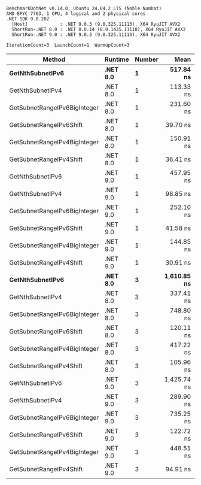 ```

BenchmarkDotNet v0.14.0, Ubuntu 24.04.2 LTS (Noble Numbat)
AMD EPYC 7763, 1 CPU, 4 logical and 2 physical cores
.NET SDK 9.0.202
  [Host]            : .NET 9.0.3 (9.0.325.11113), X64 RyuJIT AVX2
  ShortRun-.NET 8.0 : .NET 8.0.14 (8.0.1425.11118), X64 RyuJIT AVX2
  ShortRun-.NET 9.0 : .NET 9.0.3 (9.0.325.11113), X64 RyuJIT AVX2

IterationCount=3  LaunchCount=1  WarmupCount=3  

```
| Method                       | Runtime  | Number | Mean        | Error      | StdDev    | Min         | Max         | Gen0   | Allocated |
|----------------------------- |--------- |------- |------------:|-----------:|----------:|------------:|------------:|-------:|----------:|
| **GetNthSubnetIPv6**             | **.NET 8.0** | **1**      |   **517.84 ns** | **184.698 ns** | **10.124 ns** |   **506.92 ns** |   **526.91 ns** | **0.0410** |     **696 B** |
| GetNthSubnetIPv4             | .NET 8.0 | 1      |   113.33 ns |  15.674 ns |  0.859 ns |   112.61 ns |   114.28 ns | 0.0095 |     160 B |
| GetSubnetRangeIPv6BigInteger | .NET 8.0 | 1      |   231.60 ns |  46.182 ns |  2.531 ns |   228.68 ns |   233.08 ns | 0.0257 |     432 B |
| GetSubnetRangeIPv6Shift      | .NET 8.0 | 1      |    39.70 ns |  18.226 ns |  0.999 ns |    38.55 ns |    40.33 ns | 0.0095 |     160 B |
| GetSubnetRangeIPv4BigInteger | .NET 8.0 | 1      |   150.91 ns |   3.924 ns |  0.215 ns |   150.66 ns |   151.04 ns | 0.0124 |     208 B |
| GetSubnetRangeIPv4Shift      | .NET 8.0 | 1      |    36.41 ns |   3.606 ns |  0.198 ns |    36.24 ns |    36.63 ns | 0.0105 |     176 B |
| GetNthSubnetIPv6             | .NET 9.0 | 1      |   457.95 ns |  55.083 ns |  3.019 ns |   455.55 ns |   461.34 ns | 0.0381 |     640 B |
| GetNthSubnetIPv4             | .NET 9.0 | 1      |    98.85 ns |  14.734 ns |  0.808 ns |    97.93 ns |    99.40 ns | 0.0095 |     160 B |
| GetSubnetRangeIPv6BigInteger | .NET 9.0 | 1      |   252.10 ns |  16.856 ns |  0.924 ns |   251.25 ns |   253.08 ns | 0.0257 |     432 B |
| GetSubnetRangeIPv6Shift      | .NET 9.0 | 1      |    41.58 ns |  15.164 ns |  0.831 ns |    40.73 ns |    42.39 ns | 0.0095 |     160 B |
| GetSubnetRangeIPv4BigInteger | .NET 9.0 | 1      |   144.85 ns |  14.954 ns |  0.820 ns |   143.91 ns |   145.44 ns | 0.0124 |     208 B |
| GetSubnetRangeIPv4Shift      | .NET 9.0 | 1      |    30.91 ns |   0.877 ns |  0.048 ns |    30.86 ns |    30.95 ns | 0.0105 |     176 B |
| **GetNthSubnetIPv6**             | **.NET 8.0** | **3**      | **1,610.85 ns** |  **64.599 ns** |  **3.541 ns** | **1,608.49 ns** | **1,614.92 ns** | **0.1278** |    **2168 B** |
| GetNthSubnetIPv4             | .NET 8.0 | 3      |   337.41 ns |  15.263 ns |  0.837 ns |   336.92 ns |   338.37 ns | 0.0286 |     480 B |
| GetSubnetRangeIPv6BigInteger | .NET 8.0 | 3      |   748.80 ns |  67.795 ns |  3.716 ns |   744.95 ns |   752.37 ns | 0.0772 |    1296 B |
| GetSubnetRangeIPv6Shift      | .NET 8.0 | 3      |   120.11 ns |  29.248 ns |  1.603 ns |   118.63 ns |   121.81 ns | 0.0286 |     480 B |
| GetSubnetRangeIPv4BigInteger | .NET 8.0 | 3      |   417.22 ns |  40.242 ns |  2.206 ns |   414.79 ns |   419.10 ns | 0.0372 |     624 B |
| GetSubnetRangeIPv4Shift      | .NET 8.0 | 3      |   105.96 ns |  25.011 ns |  1.371 ns |   104.61 ns |   107.35 ns | 0.0315 |     528 B |
| GetNthSubnetIPv6             | .NET 9.0 | 3      | 1,425.74 ns | 342.114 ns | 18.752 ns | 1,406.27 ns | 1,443.68 ns | 0.1183 |    2000 B |
| GetNthSubnetIPv4             | .NET 9.0 | 3      |   289.90 ns |  21.205 ns |  1.162 ns |   288.83 ns |   291.13 ns | 0.0286 |     480 B |
| GetSubnetRangeIPv6BigInteger | .NET 9.0 | 3      |   735.25 ns |  66.257 ns |  3.632 ns |   731.11 ns |   737.90 ns | 0.0772 |    1296 B |
| GetSubnetRangeIPv6Shift      | .NET 9.0 | 3      |   122.72 ns |  52.096 ns |  2.856 ns |   120.08 ns |   125.75 ns | 0.0286 |     480 B |
| GetSubnetRangeIPv4BigInteger | .NET 9.0 | 3      |   448.51 ns |  39.370 ns |  2.158 ns |   446.23 ns |   450.52 ns | 0.0372 |     624 B |
| GetSubnetRangeIPv4Shift      | .NET 9.0 | 3      |    94.91 ns |   7.808 ns |  0.428 ns |    94.56 ns |    95.39 ns | 0.0315 |     528 B |
